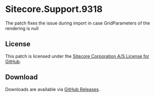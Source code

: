 # Sitecore.Support.9318
The patch fixes the issue during import in case GridParameters of the rendering is null

## License  
This patch is licensed under the [Sitecore Corporation A/S License for GitHub](https://github.com/sitecoresupport/Sitecore.Support.9318/blob/master/LICENSE).  

## Download  
Downloads are available via [GitHub Releases](https://github.com/sitecoresupport/Sitecore.Support.9318/releases).  
